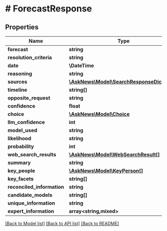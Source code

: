 # # ForecastResponse

## Properties

Name | Type | Description | Notes
------------ | ------------- | ------------- | -------------
**forecast** | **string** |  |
**resolution_criteria** | **string** |  |
**date** | **\DateTime** |  |
**reasoning** | **string** |  |
**sources** | [**\AskNews\Model\SearchResponseDictItem[]**](SearchResponseDictItem.md) |  |
**timeline** | **string[]** |  |
**opposite_request** | **string** |  |
**confidence** | **float** |  |
**choice** | [**\AskNews\Model\Choice**](Choice.md) |  |
**llm_confidence** | **int** |  |
**model_used** | **string** |  |
**likelihood** | **string** |  |
**probability** | **int** |  |
**web_search_results** | [**\AskNews\Model\WebSearchResult[]**](WebSearchResult.md) |  |
**summary** | **string** |  |
**key_people** | [**\AskNews\Model\KeyPerson[]**](KeyPerson.md) |  |
**key_facets** | **string[]** |  |
**reconciled_information** | **string** |  |
**candidate_models** | **string[]** |  |
**unique_information** | **string** |  |
**expert_information** | **array<string,mixed>** |  | [optional]

[[Back to Model list]](../../README.md#models) [[Back to API list]](../../README.md#endpoints) [[Back to README]](../../README.md)
